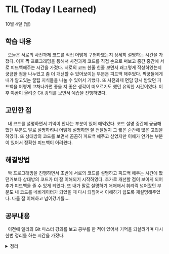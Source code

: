 # TIL (Today I Learned)

10월 4일 (월)

## 학습 내용
&nbsp;
오늘은 서로의 사전과제 코드를 직접 어떻게 구현하였는지 상세히 설명하는 시간을 가졌다. 이후 짝 프로그래밍을 통해서 사전과제 코드를 직접 손으로 써보고 중간 중간에 서로 피드백해주는 시간을 가졌다. 서로의 코드 한줄 한줄 보면서 왜그렇게 작성하였는지 궁금한 점을 나누었고 좀 더 개선할 수 있어보이는 부분은 피드백 해주었다. 짝꿍들에게 내가 알고있는 꿀팁 지식들을 나눌 수 있어서 기뻤다. 또 사전과제 면담 당시 받았던 피드백을 어떻게 고쳐나가면 좋을 지 좋은 생각이 떠오르기도 했던 유익한 시간이였다. 이후 야곰이 올려준 Git 강의를 보면서 예습을 진행하였다.
&nbsp;
## 고민한 점
&nbsp;
내 코드를 설명하면서 기억이 안나는 부분이 있어 애먹었다. 코드 설명 중간에 궁금해했던 부분도 말로 설명하려니 어떻게 설명하면 잘 전달될지 그 짧은 순간에 많은 고민을 하였다. 또 상대방의 코드를 보면서 꼼꼼히 피드백 해주고 싶었지만 이해가 안가는 부분이 있어서 정확한 피드백이 어려웠다. 
&nbsp;
 
## 해결방법
&nbsp;
짝 프로그래밍을 진행하면서 초반에 서로의 코드를 설명하고 피드백 해주는 시간에 봤던거보다 상대방의 코드가 더 잘 이해되기 시작하였다. 추가로 개선할 점이 보이게 되어 추가 피드백을 줄 수 있게 되었다. 또 내가 말로 설명하기 애매해서 휘리릭 넘어갔던 부분도 내 코드를 네비게이터가 되었을 때 다시 되짚어서 이해하기 쉽도록 재설명해주었다. 다들 잘 이해하고 넘어갔기를....
&nbsp;
 
## 공부내용
&nbsp;
이전에 엘리의 Git 마스터 강의를 보고 공부를 한 적이 있어서 기억을 되살려가며 다시한번 정리를 하는 시간을 가졌다.
&nbsp;
<details markdown="1">
<summary>정리</summary>



---

### 명령어 정리

mkdir name
name 이란 이름을 가진 디렉토리를 생성한다

cd 
폴더들어가기

ls 
파일목록보기

git init 
깃 초기화

.git 은 숨김파일이라는 뜻이다. 디렉토리 앞에 .이 붙으면 숨김폴더로 이해하면 될 것 같다.

open . 
현재 경로를 파인더로 열겠다

git st 
변경사항 확인하기

touch 파일이름.확장자 
파일만들기

git add . 
모든 변경사항 추적하기

git config --global -e 
깃 사용자 설정하기.

git commit -m "add a.txt file" 
커밋 등록하기


---

touch .gitignore
이그노어 파일 만든후 안에 파일이름.확장자를 입력해주면 추적을 피할 수 있다.
![](https://i.imgur.com/puDkCL0.png)
![](https://i.imgur.com/drzPEEv.png)

---

### diff
commit된 파일상태와 현재 수정중인 상태 비교 
git diff
 
commit된 파일상태와 add된 파일 상태 비교 
git diff --staged
 
commit간의 상태 비교하기 - commit hash 이용 
git diff [비교할commit해쉬1] [비교할commit해쉬2] 
ex ) git diff 048171 0c747d 
 
commit간의 상태 비교하기 - HEAD 이용 
ex) git diff HEAD HEAD^ 
가장 최근의 커밋과 그 전의 커밋을 비교한다 
 
branch간의 상태 비교하기 - HEAD 이용 
git diff [비교할branch1] [비교할branch2] 
ex ) git diff feature/test  origin/master local의 feature/test브런치와 remote의 master branch 비교
 
---

### Local에서 만든 프로젝트 깃허브 저장소에 추가하는 방법 
1. 깃허브에 프로젝트 이름과 같은 이름으로 레파지토리를 생성해준다.
2. 터미널 명령어 작성  git remote add origin https://github.com/leeari95/레파지토리이름.git
3. git branch -M main 브랜치 추가하기
4. git push -u origin main 푸쉬하기.

---

예전 버전으로 돌아가는 명령어는 총 두가지이다.

### revert
reset이나 restore같은 명령어들은 언제든지 예전 버전으로 돌아갈 수 있지만 사실 히스토리에 예전으로 돌아갔다는 이력이 남지 않는다.
해당 명령어를 이용하면 취소한 커밋의 이력이 작성되면서 커밋이 취소된다.

### reset
내가 commit한 것이 마음에 들지 않을 때 reset을 이용하여 초기화 해줄 수 있다.
특정한 커밋으로 초기화 할 수 있고, 초기화 할 때 변경했던 모든 내용들을 다시 local에 가지고 오거나 완전히 삭제하거나… 옵션이 나뉘어져 있다.

---

### branch는 무엇인가?
가지는 안전하게 격리된 상태에서 무언가를 만들 때 사용한다.
저장소를 만들면 기본으로 master 가지가 만들어지는데, 여기서 다른 가지(branch)를 만들어서 개발을 진행하고, 나중에 개발이 완료가 되면 master 가지로 돌아와 병합하게 된다.

 git branch
 여기서 —all 이라는 옵션을 주게되면 서버에 있는 branch들의 모든 정보를 보여준다.

 새로운 브랜치를 만들기
 git branch 브랜치이름

 브랜치를 새로만들고 바로 이동하기
 git checkout -b 브랜치이름

 원하는 버전으로 이동하기
 git checkout 해시코드 혹은 브랜치이름

---

### merge 병합
 마스터 브랜치에서 새로운 브랜치가 생성된 이후에 마스터 브랜치의 변동사항이 없다면
 merge를 할 때 단순히 마스터 브랜치가 가리키고 있는 포인터를 옮겨놓기만 하면 된다. 그리고 브랜치를 삭제하면 깔끔하게 fast forward merges가 발생할 수 있게 된다. 그러나 fast forward는 히스토리에 merge가 되었다는 사실이 남지 않는다. 
 그래서 히스토리에 모든것이 남겨지는 것을 선호하는 스타일이라면 Three way를 사용한다. fast forward merges가 불가능한 상황이거나 merge가 된 이력이 히스토리에 남는 것을 선호한다면 three way를 사용할 수 있다.

 ### merge conflict
 Git이 merge를 할 때 무언가 문제가 있어서 자동적으로 해결이 안 된 무언가 충돌이 났을 때 발생할 수 있다. 즉 두가지의 브랜치에서 동일한 파일을 수정했다면 Git이 도대체 ‘아 어떤 내용을 추가해야 되지?’ ‘어떤 내용을 받아들여야 되지?’ 혼동스러울 때 이제 conflict이 발생하게 된다. 이런경우에는 직접 수정을 해줘야 한다.
 ![](https://i.imgur.com/SMIxu8v.png)
 &nbsp;
 파일을 직접 확인해보면 어디서에서 충돌이 일어났는지 Git이 정보를 주기위해서 문자열로 표시가 자동으로 삽입 되어있는 것을 볼 수 있다.
 ![](https://i.imgur.com/US64AMI.png)

---

 ### 충돌을 수동으로 해결하는 방법
 open main.txt 로 파일을 열어서 직접 문자열을 수정해주면 된다.
 주의해야될 점은 충돌만 해결해야된다는 점이다. ‘아 이왕 하는 김에 조금 다른 문장도 넣고 다른 코드도 넣고 조금 수정을 한번 해볼까’ 하고 은근슬쩍 변경사항을 넣는 것은 절대 하지말아야 한다.

---

 ### merge를 취소하는 방법
 git merge —abort

---

 conflict을 해결했으면 다 해결했다고 알려주기 위해서 git add 를 이용해 라는걸 확인할 수 있다.
&nbsp;

 그리고 merge를 완료해주기 위해 —continue를 사용한다.
![](https://i.imgur.com/ilHpp6z.png)
![](https://i.imgur.com/Y9vPDNz.png)

</details>
&nbsp;
